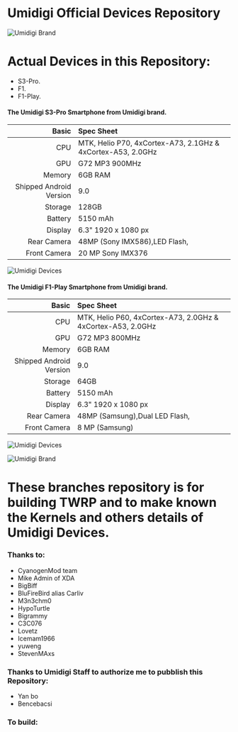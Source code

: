   Umidigi Official Devices Repository
  ===================================

![Umidigi Brand](https://www.umidigi.com/images/others/umidigi_logo.png)



Actual Devices in this Repository:
==================================
* S3-Pro.
* F1.
* F1-Play.



#### The Umidigi S3-Pro Smartphone from Umidigi brand.


Basic   | Spec Sheet
-------:|:-------------------------
CPU     | MTK, Helio P70, 4xCortex-A73, 2.1GHz & 4xCortex-A53, 2.0GHz
GPU     | G72 MP3 900MHz
Memory  | 6GB RAM
Shipped Android Version | 9.0
Storage | 128GB
Battery | 5150 mAh
Display | 6.3" 1920 x 1080 px
Rear Camera  | 48MP (Sony IMX586),LED Flash, 
Front Camera | 20 MP Sony IMX376

![Umidigi Devices](https://lh6.googleusercontent.com/14LQr0O-Maf5QWqGh1rlj6gM1W8B6tj-EFe8gQrLW4ujGYTBc6aY_zp66-BAXXm0nPEpvujv1vhYdIT_P8ipArBwskxgBUBCvS-fJ2h1dhDrYVoBeL1oZ9cBpkAcmDz8qahpuRIK "Umidigi S3-Pro in black")

#### The Umidigi F1-Play Smartphone from Umidigi brand.


Basic   | Spec Sheet
-------:|:-------------------------
CPU     | MTK, Helio P60, 4xCortex-A73, 2.0GHz & 4xCortex-A53, 2.0GHz
GPU     | G72 MP3 800MHz
Memory  | 6GB RAM
Shipped Android Version | 9.0
Storage | 64GB
Battery | 5150 mAh
Display | 6.3" 1920 x 1080 px
Rear Camera  | 48MP (Samsung),Dual LED Flash, 
Front Camera | 8 MP (Samsung)

![Umidigi Devices](https://www.umidigi.com/new/Images/f1play/black.jpg "Umidigi F1-Play in black")





![Umidigi Brand](https://github.com/ghost-45/Umidigi-/blob/master/Umidigi.png)

# These branches repository is for building TWRP and to make known the Kernels and others details of Umidigi Devices.

### Thanks to:
 * CyanogenMod team
 * Mike Admin of XDA
 * BigBiff
 * BluFireBird alias Carliv
 * M3n3chm0
 * HypoTurtle
 * Bigrammy
 * C3C076
 * Lovetz
 * Icemam1966
 * yuweng
 * StevenMAxs
 
### Thanks to Umidigi Staff to authorize me to pubblish this Repository:
 * Yan bo
 * Bencebacsi
 

### To build: 
```

```


